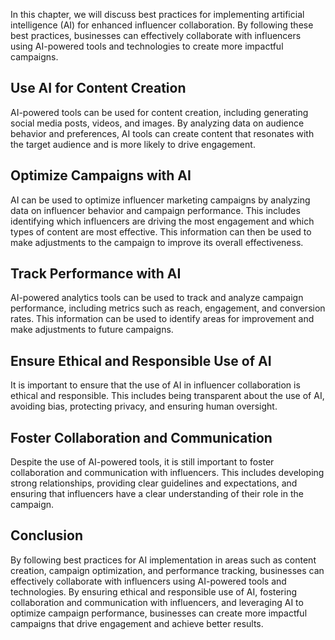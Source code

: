 

In this chapter, we will discuss best practices for implementing artificial intelligence (AI) for enhanced influencer collaboration. By following these best practices, businesses can effectively collaborate with influencers using AI-powered tools and technologies to create more impactful campaigns.

Use AI for Content Creation
---------------------------

AI-powered tools can be used for content creation, including generating social media posts, videos, and images. By analyzing data on audience behavior and preferences, AI tools can create content that resonates with the target audience and is more likely to drive engagement.

Optimize Campaigns with AI
--------------------------

AI can be used to optimize influencer marketing campaigns by analyzing data on influencer behavior and campaign performance. This includes identifying which influencers are driving the most engagement and which types of content are most effective. This information can then be used to make adjustments to the campaign to improve its overall effectiveness.

Track Performance with AI
-------------------------

AI-powered analytics tools can be used to track and analyze campaign performance, including metrics such as reach, engagement, and conversion rates. This information can be used to identify areas for improvement and make adjustments to future campaigns.

Ensure Ethical and Responsible Use of AI
----------------------------------------

It is important to ensure that the use of AI in influencer collaboration is ethical and responsible. This includes being transparent about the use of AI, avoiding bias, protecting privacy, and ensuring human oversight.

Foster Collaboration and Communication
--------------------------------------

Despite the use of AI-powered tools, it is still important to foster collaboration and communication with influencers. This includes developing strong relationships, providing clear guidelines and expectations, and ensuring that influencers have a clear understanding of their role in the campaign.

Conclusion
----------

By following best practices for AI implementation in areas such as content creation, campaign optimization, and performance tracking, businesses can effectively collaborate with influencers using AI-powered tools and technologies. By ensuring ethical and responsible use of AI, fostering collaboration and communication with influencers, and leveraging AI to optimize campaign performance, businesses can create more impactful campaigns that drive engagement and achieve better results.
